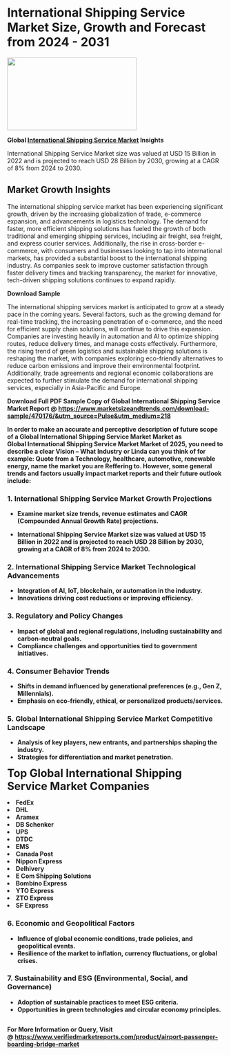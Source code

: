 <H1>International Shipping Service Market Size, Growth and Forecast from 2024 - 2031</H1><img class="aligncenter size-medium wp-image-584254" src="https://thirdeyenews.in/wp-content/uploads/2024/09/Global-Market-Research-300x168.jpeg" alt="" width="300" height="168" /><p><strong>Global&nbsp;<a href="https://www.marketsizeandtrends.com/download-sample/470176/&amp;utm_source=Pulse&amp;utm_medium=218">International Shipping Service Market</a> Insights</strong></p><p>International Shipping Service Market size was valued at USD 15 Billion in 2022 and is projected to reach USD 28 Billion by 2030, growing at a CAGR of 8% from 2024 to 2030.</p><p><h2>Market Growth Insights</h2> <p>The international shipping service market has been experiencing significant growth, driven by the increasing globalization of trade, e-commerce expansion, and advancements in logistics technology. The demand for faster, more efficient shipping solutions has fueled the growth of both traditional and emerging shipping services, including air freight, sea freight, and express courier services. Additionally, the rise in cross-border e-commerce, with consumers and businesses looking to tap into international markets, has provided a substantial boost to the international shipping industry. As companies seek to improve customer satisfaction through faster delivery times and tracking transparency, the market for innovative, tech-driven shipping solutions continues to expand rapidly.</p> <p><strong>Download Sample</strong></p> <p>The international shipping services market is anticipated to grow at a steady pace in the coming years. Several factors, such as the growing demand for real-time tracking, the increasing penetration of e-commerce, and the need for efficient supply chain solutions, will continue to drive this expansion. Companies are investing heavily in automation and AI to optimize shipping routes, reduce delivery times, and manage costs effectively. Furthermore, the rising trend of green logistics and sustainable shipping solutions is reshaping the market, with companies exploring eco-friendly alternatives to reduce carbon emissions and improve their environmental footprint. Additionally, trade agreements and regional economic collaborations are expected to further stimulate the demand for international shipping services, especially in Asia-Pacific and Europe. <p><strong></p><p><span class=""><strong>Download Full PDF Sample Copy of Global International Shipping Service Market Report</strong> @ <a href="https://www.marketsizeandtrends.com/download-sample/470176/&amp;utm_source=Pulse&amp;utm_medium=218" target="_blank">https://www.marketsizeandtrends.com/download-sample/470176/&amp;utm_source=Pulse&amp;utm_medium=218</a></span></p><p>In order to make an accurate and perceptive description of future scope of a Global&nbsp;International Shipping Service Market Market as Global&nbsp;International Shipping Service Market Market of 2025, you need to describe a clear Vision &ndash; What Industry or Linda can you think of for example: Quote from a Technology, healthcare, automotive, renewable energy, name the market you are Reffering to. However, some general trends and factors usually impact market reports and their future outlook include:</p><h3>1.&nbsp;<strong>International Shipping Service Market Growth Projections</strong></h3><ul><li>Examine market size trends, revenue estimates and CAGR (Compounded Annual Growth Rate) projections.</li><li><p>International Shipping Service Market size was valued at USD 15 Billion in 2022 and is projected to reach USD 28 Billion by 2030, growing at a CAGR of 8% from 2024 to 2030.</p></li></ul><h3>2.&nbsp;<strong>International Shipping Service Market Technological Advancements</strong></h3><ul><li>Integration of AI, IoT, blockchain, or automation in the industry.</li><li>Innovations driving cost reductions or improving efficiency.</li></ul><h3>3.&nbsp;<strong>Regulatory and Policy Changes</strong></h3><ul><li>Impact of global and regional regulations, including sustainability and carbon-neutral goals.</li><li>Compliance challenges and opportunities tied to government initiatives.</li></ul><h3>4.&nbsp;<strong>Consumer Behavior Trends</strong></h3><ul><li>Shifts in demand influenced by generational preferences (e.g., Gen Z, Millennials).</li><li>Emphasis on eco-friendly, ethical, or personalized products/services.</li></ul><h3>5.&nbsp;<strong>Global International Shipping Service Market Competitive Landscape</strong></h3><ul><li>Analysis of key players, new entrants, and partnerships shaping the industry.</li><li>Strategies for differentiation and market penetration.</li></ul><p data-pm-slice="1 1 []"><span style="color: inherit; font-family: inherit; font-size: 25px;">Top Global International Shipping Service Market Companies</span></p><div class="" data-test-id=""><p><li>FedEx</li><li> DHL</li><li> Aramex</li><li> DB Schenker</li><li> UPS</li><li> DTDC</li><li> EMS</li><li> Canada Post</li><li> Nippon Express</li><li> Delhivery</li><li> E Com Shipping Solutions</li><li> Bombino Express</li><li> YTO Express</li><li> ZTO Express</li><li> SF Express</li></p></div><h3>6.&nbsp;<strong>Economic and Geopolitical Factors</strong></h3><ul><li>Influence of global economic conditions, trade policies, and geopolitical events.</li><li>Resilience of the market to inflation, currency fluctuations, or global crises.</li></ul><h3>7.&nbsp;<strong>Sustainability and ESG (Environmental, Social, and Governance)</strong></h3><ul><li>Adoption of sustainable practices to meet ESG criteria.</li><li>Opportunities in green technologies and circular economy principles.</li></ul><h2><strong style="font-size: 14px;">For More Information or Query, Visit @&nbsp;</strong><a style="background-color: #ffffff; font-size: 14px;" href="https://www.marketsizeandtrends.com/report/international-shipping-service-market/" target="_blank">https://www.verifiedmarketreports.com/product/airport-passenger-boarding-bridge-market</a></h2>
